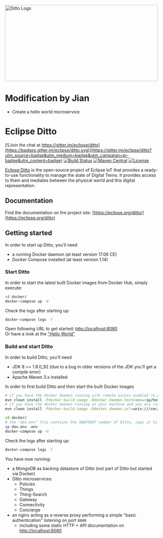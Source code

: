 <a href="https://eclipse.org/ditto/">
  <img src="https://eclipse.org/ditto/images/ditto.svg" alt="Ditto Logo" width="100%" height="250">
</a>

# Modification by Jian
* Create a hello world microservice

# Eclipse Ditto

[![Join the chat at https://gitter.im/eclipse/ditto](https://badges.gitter.im/eclipse/ditto.svg)](https://gitter.im/eclipse/ditto?utm_source=badge&utm_medium=badge&utm_campaign=pr-badge&utm_content=badge)
[![Build Status](https://travis-ci.org/eclipse/ditto.svg?branch=master)](https://travis-ci.org/eclipse/ditto)
[![Maven Central](https://img.shields.io/maven-metadata/v/http/central.maven.org/maven2/org/eclipse/ditto/ditto/maven-metadata.xml.svg)](http://search.maven.org/#search|ga|1|org.eclipse.ditto)
[![License](https://img.shields.io/badge/License-EPL%202.0-green.svg)](https://opensource.org/licenses/EPL-2.0)

[Eclipse Ditto](https://eclipse.org/ditto/) is the open-source project of Eclipse IoT that provides a ready-to-use functionality to manage the state of Digital Twins. It provides access to them and mediates between the physical world and this digital representation.

## Documentation

Find the documentation on the project site: [https://eclipse.org/ditto/](https://eclipse.org/ditto)

## Getting started

In order to start up Ditto, you'll need
* a running Docker daemon (at least version 17.06 CE)
* Docker Compose installed (at least version 1.14)

### Start Ditto

In order to start the latest built Docker images from Docker Hub, simply execute:

```bash
cd docker/
docker-compose up -d
```

Check the logs after starting up:
```bash
docker-compose logs -f
```

Open following URL to get started: [http://localhost:8080](http://localhost:8080)<br/>
Or have a look at the ["Hello World"](https://eclipse.org/ditto/intro-hello-world.html)

### Build and start Ditto

In order to build Ditto, you'll need
* JDK 8 >= 1.8.0_92 (due to a bug in older versions of the JDK you'll get a compile error)
* Apache Maven 3.x installed

In order to first build Ditto and then start the built Docker images

```bash
# if you have the docker daemon running with remote access enabled (e.g. in a Vagrant box or on localhost):
mvn clean install -Pdocker-build-image -Ddocker.daemon.hostname=<ip/host of your docker daemon>
# if you have the docker daemon running on your machine and you are running on Unix, you can also connect against the docker socket:
mvn clean install -Pdocker-build-image -Ddocker.daemon.url=unix:///var/run/docker.sock

cd docker/
# the "dev.env" file contains the SNAPSHOT number of Ditto, copy it to ".env" so that docker compose uses it:
cp dev.env .env
docker-compose up -d
```

Check the logs after starting up:
```bash
docker-compose logs -f
```

You have now running:
* a MongoDB as backing datastore of Ditto (not part of Ditto but started via Docker)
* Ditto microservices:
   * Policies
   * Things
   * Thing-Search
   * Gateway
   * Connectivity
   * Concierge
* an nginx acting as a reverse proxy performing a simple "basic authentication" listening on port `8080`
   * including some static HTTP + API documentation on [http://localhost:8080](http://localhost:8080)
